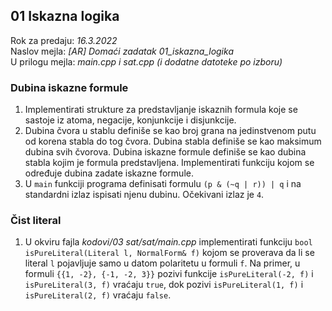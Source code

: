 ## 01 Iskazna logika

Rok za predaju:  *16.3.2022* \
Naslov mejla:    *[AR] Domaći zadatak 01_iskazna_logika* \
U prilogu mejla: *main.cpp i sat.cpp (i dodatne datoteke po izboru)*

### Dubina iskazne formule

1. Implementirati strukture za predstavljanje iskaznih formula koje se sastoje
iz atoma, negacije, konjunkcije i disjunkcije.
1. Dubina čvora u stablu definiše se kao broj grana na jedinstvenom putu od
korena stabla do tog čvora. Dubina stabla definiše se kao maksimum dubina svih
čvorova. Dubina iskazne formule definiše se kao dubina stabla kojim je formula
predstavljena. Implementirati funkciju kojom se određuje dubina zadate iskazne
formule.
1. U `main` funkciji programa definisati formulu `(p & (~q | r)) | q` i na
standardni izlaz ispisati njenu dubinu. Očekivani izlaz je `4`.

### Čist literal

1. U okviru fajla *kodovi/03 sat/sat/main.cpp* implementirati funkciju `bool
isPureLiteral(Literal l, NormalForm& f)` kojom se proverava da li se literal
`l` pojavljuje samo u datom polaritetu u formuli `f`. Na primer, u formuli
`{{1, -2}, {-1, -2, 3}}` pozivi funkcije `isPureLiteral(-2, f)` i
`isPureLiteral(3, f)` vraćaju `true`, dok pozivi `isPureLiteral(1, f)` i
`isPureLiteral(2, f)` vraćaju `false`.

